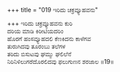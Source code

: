 +++
title = "019 ಇರಿದು ಚಕ್ರವ್ಯೂಹವನು"

+++
ಇರಿದು ಚಕ್ರವ್ಯೂಹವನು ಕುರಿ  
ದರಿಯ ಮಾಡಿ ಕಿರೀಟಿಯದರಿಂ  
ಹೊರಗೆ ಹಂಸವ್ಯೂಹದಲಿ ಕೆಣಕಿದನು ಕಾಳೆಗವ  
ತುರುಗಿದವು ತೂರಂಬು ತಲೆಗಳ  
ತರಿದು ಬಿಸುಟವು ಘಮ್ಮು ಘಲಿಲೆನೆ  
ನಿರಿನಿಳಿಲುಗರೆದೊರಲಿದವು ಫಲುಗುಣನ ಶರಜಾಲ    ॥19॥